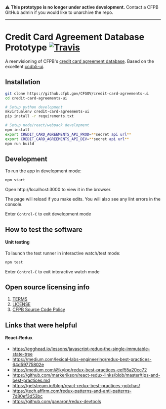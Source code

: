 :warning: **This prototype is no longer under active development.** Contact a CFPB GitHub admin if you would like to unarchive the repo.


---

# Credit Card Agreement Database Prototype [![Travis](https://img.shields.io/travis/cfpb/credit-card-agreements-ui.svg?style=flat-square)](https://travis-ci.org/cfpb/credit-card-agreements-ui) 

A reenvisioning of CFPB's [credit card agreement database](https://www.consumerfinance.gov/credit-cards/agreements/). Based on the excellent [ccdb5-ui](https://github.com/cfpb/ccdb5-ui/).

## Installation

```bash
git clone https://github.cfpb.gov/CFGOV/credit-card-agreements-ui
cd credit-card-agreements-ui

# Setup python development
mkvirtualenv credit-card-agreements-ui
pip install -r requirements.txt

# Setup node/react/webpack development
npm install
export CREDIT_CARD_AGREEMENTS_API_PROD=**secret api url**
export CREDIT_CARD_AGREEMENTS_API_DEV=**secret api url**
npm run build
```

## Development

To run the app in development mode:

```bash
npm start
```

Open http://localhost:3000 to view it in the browser.

The page will reload if you make edits.
You will also see any lint errors in the console.

Enter `Control-C` to exit development mode

## How to test the software

#### Unit testing

To launch the test runner in interactive watch/test mode:

```bash
npm test
```

Enter `Control-C` to exit interactive watch mode

## Open source licensing info

1. [TERMS](TERMS.md)
2. [LICENSE](LICENSE)
3. [CFPB Source Code Policy](https://github.com/cfpb/source-code-policy/)

## Links that were helpful

#### React-Redux
* https://egghead.io/lessons/javascript-redux-the-single-immutable-state-tree
* https://medium.com/lexical-labs-engineering/redux-best-practices-64d59775802e
* https://medium.com/@kylpo/redux-best-practices-eef55a20cc72
* https://github.com/markerikson/react-redux-links/blob/master/tips-and-best-practices.md
* https://getstream.io/blog/react-redux-best-practices-gotchas/
* https://tech.affirm.com/redux-patterns-and-anti-patterns-7d80ef3d53bc
* https://github.com/gaearon/redux-devtools
